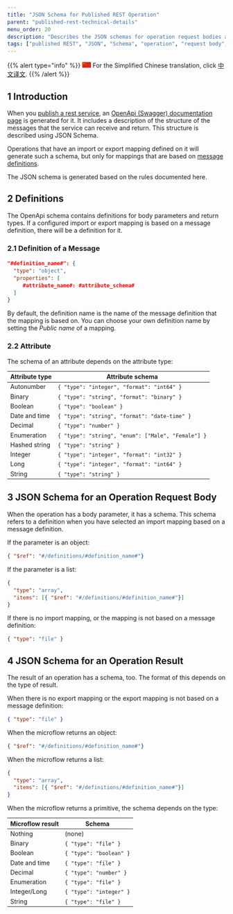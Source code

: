 ```yaml
---
title: "JSON Schema for Published REST Operation"
parent: "published-rest-technical-details"
menu_order: 20
description: "Describes the JSON schemas for operation request bodies and operation results"
tags: ["published REST", "JSON", "Schema", "operation", "request body", "result", "message definition"]
---
```


{{% alert type="info" %}}
<img src="attachments/chinese-translation/china.png" style="display: inline-block; margin: 0" /> For the Simplified Chinese translation, click [中文译文](https://cdn.mendix.tencent-cloud.com/documentation/published-rest-service-json-schema.pdf).
{{% /alert %}}

## 1 Introduction

When you [publish a rest service](published-rest-services), an [OpenApi (Swagger) documentation page](published-rest-services#interactive-documentation) is generated for it. It includes a description of the structure of the messages that the service can receive and return. This structure is described using JSON Schema.

Operations that have an import or export mapping defined on it will generate such a schema, but only for mappings that are based on [message definitions](message-definitions).

The JSON schema is generated based on the rules documented here.

## 2 Definitions

The OpenApi schema contains definitions for body parameters and return types. If a configured import or export mapping is based on a message definition, there will be a definition for it.

### 2.1 Definition of a Message

```json
"#definition_name#": { 
  "type": "object",
  "properties": [
     #attribute_name#: #attribute_schema#
  ]
}
```

By default, the definition name is the name of the message definition that the mapping is based on. You can choose your own definition name by setting the _Public name_ of a mapping.

### 2.2 Attribute

The schema of an attribute depends on the attribute type:

| Attribute type | Attribute schema      |
| ---            | ---                  |
| Autonumber     | `{ "type": "integer", "format": "int64" }` |
| Binary         | `{ "type": "string", "format": "binary" }` |
| Boolean        | `{ "type": "boolean" }` |
| Date and time  | `{ "type": "string", "format": "date-time" }` |
| Decimal        | `{ "type": "number" }` |
| Enumeration    | `{ "type": "string", "enum": ["Male", "Female"] }` |
| Hashed string  | `{ "type": "string" }` |
| Integer        | `{ "type": "integer", "format": "int32" }` |
| Long           | `{ "type": "integer", "format": "int64" }` |
| String         | `{ "type": "string" }` |

## 3 JSON Schema for an Operation Request Body

When the operation has a body parameter, it has a schema. This schema refers to a definition when you have selected an import mapping based on a message definition.

If the parameter is an object:

```json
{ "$ref": "#/definitions/#definition_name#"}
```

If the parameter is a list:

```json
{ 
  "type": "array",
  "items": [{ "$ref": "#/definitions/#definition_name#"}]
}
```

If there is no import mapping, or the mapping is not based on a message definition:

```json
{ "type": "file" }
```

## 4 JSON Schema for an Operation Result

The result of an operation has a schema, too. The format of this depends on the type of result.

When there is no export mapping or the export mapping is not based on a message definition: 

```json
{ "type": "file" }
```

When the microflow returns an object:

```json
{ "$ref": "#/definitions/#definition_name#"}
```

When the microflow returns a list:

```json
{ 
  "type": "array",
  "items": [{ "$ref": "#/definitions/#definition_name#"}]
}
```

When the microflow returns a primitive, the schema depends on the type:

| Microflow result | Schema      |
| ---              | ---         |
| Nothing          | (none)     |
| Binary           | `{ "type": "file" }` |
| Boolean          | `{ "type": "boolean" }` |
| Date and time    | `{ "type": "file" }` |
| Decimal          | `{ "type": "number" }` |
| Enumeration      | `{ "type": "file" }` |
| Integer/Long     | `{ "type": "integer" }` |
| String           | `{ "type": "file" }` |
